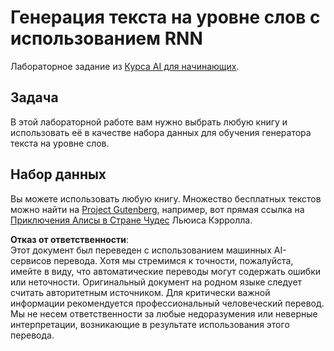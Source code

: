 # Генерация текста на уровне слов с использованием RNN

Лабораторное задание из [Курса AI для начинающих](https://github.com/microsoft/ai-for-beginners).

## Задача

В этой лабораторной работе вам нужно выбрать любую книгу и использовать её в качестве набора данных для обучения генератора текста на уровне слов.

## Набор данных

Вы можете использовать любую книгу. Множество бесплатных текстов можно найти на [Project Gutenberg](https://www.gutenberg.org/), например, вот прямая ссылка на [Приключения Алисы в Стране Чудес](https://www.gutenberg.org/files/11/11-0.txt) Льюиса Кэрролла.

**Отказ от ответственности**:  
Этот документ был переведен с использованием машинных AI-сервисов перевода. Хотя мы стремимся к точности, пожалуйста, имейте в виду, что автоматические переводы могут содержать ошибки или неточности. Оригинальный документ на родном языке следует считать авторитетным источником. Для критически важной информации рекомендуется профессиональный человеческий перевод. Мы не несем ответственности за любые недоразумения или неверные интерпретации, возникающие в результате использования этого перевода.